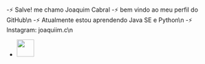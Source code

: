 -⚡ Salve! me chamo Joaquim Cabral
-⚡ bem vindo ao meu perfil do GitHub\n
-⚡ Atualmente estou aprendendo Java SE e Python\n
-⚡ Instagram: joaquiim.c\n
- <img src="https://cdn.jsdelivr.net/gh/devicons/devicon/icons/java/java-original.svg" width="40" height="40"/>
